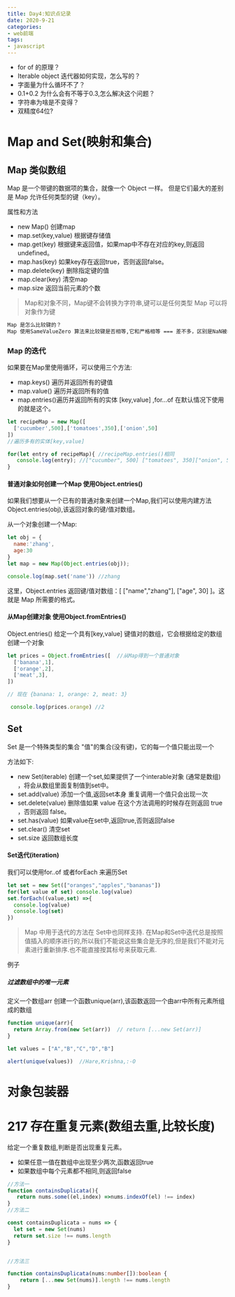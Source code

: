 ```yaml
---
title: Day4:知识点记录
date: 2020-9-21
categories:
- web前端
tags:
- javascript
---
```


- for of 的原理？
- Iterable object 迭代器如何实现，怎么写的？
- 字面量为什么循环不了？
- 0.1+0.2   为什么会有不等于0.3,怎么解决这个问题？
- 字符串为啥是不变得？
- 双精度64位?

# Map and Set(映射和集合)

## Map   类似数组

Map 是一个带键的数据项的集合，就像一个 Object 一样。 但是它们最大的差别是 Map 允许任何类型的键（key）。

属性和方法

- new Map()  创建map
- map.set(key,value) 根据键存储值
- map.get(key) 根据键来返回值，如果map中不存在对应的key,则返回undefined。
- map.has(key) 如果key存在返回true，否则返回false。
- map.delete(key) 删除指定键的值
- map.clear(key) 清空map
- map.size 返回当前元素的个数

> Map和对象不同，Map键不会转换为字符串,键可以是任何类型
> Map 可以将对象作为键

```txt 
Map 是怎么比较键的？
Map 使用SameValueZero 算法来比较键是否相等,它和严格相等 === 差不多，区别是NaN被看成是等于NaN,所以NaN也可以作为键

```

### Map 的迭代

如果要在Map里使用循环，可以使用三个方法:

- map.keys() 遍历并返回所有的键值
- map.value() 遍历并返回所有的值
- map.entries()遍历并返回所有的实体 [key,value] ,for...of 在默认情况下使用的就是这个。

```javascript
let recipeMap = new Map([
  ['cucumber',500],['tomatoes',350],['onion',50]
])
//遍历多有的实体[key,value]

for(let entry of recipeMap){ //recipeMap.entries()相同
   console.log(entry); //["cucumber", 500] ["tomatoes", 350]["onion", 50]
}

```

#### 普通对象如何创建一个Map  使用Object.entries()

如果我们想要从一个已有的普通对象来创建一个Map,我们可以使用内建方法Object.entries(obj),该返回对象的键/值对数组。

从一个对象创建一个Map:

```javascript
let obj = {
  name:'zhang',
  age:30
}
let map = new Map(Object.entries(obj));

console.log(map.set('name')) //zhang

```

这里，Object.entries 返回键/值对数组：[ ["name","zhang"], ["age", 30] ]。这就是 Map 所需要的格式。

#### 从Map创建对象  使用Object.fromEntries()

Object.entries() 给定一个具有[key,value] 键值对的数组，它会根据给定的数组创建一个对象

 ```javascript
 let prices = Object.fromEntries([  //从Map得到一个普通对象
   ['banana',1],
   ['orange',2],
   ['meat',3],
 ])  

 // 现在 {banana: 1, orange: 2, meat: 3}

  console.log(prices.orange) //2
 ```

## Set  

Set 是一个特殊类型的集合  "值"的集合(没有键)，它的每一个值只能出现一个

方法如下:

- new Set(iterable) 创建一个set,如果提供了一个interable对象 (通常是数组) ，将会从数组里面复制值到set中。
- set.add(value) 添加一个值,返回set本身   重复调用一个值只会出现一次
- set.delete(value) 删除值如果 value 在这个方法调用的时候存在则返回 true ，否则返回 false。
- set.has(value) 如果value在set中,返回true,否则返回false
- set.clear() 清空set
- set.size 返回数组长度

#### Set迭代(iteration)

我们可以使用for..of 或者forEach 来遍历Set


```javascript
let set = new Set(["oranges","apples","bananas"])
for(let value of set) console.log(value)
set.forEach((value,set) =>{
  console.log(value)
  console.log(set)
})
```

> Map 中用于迭代的方法在 Set中也同样支持.
> 在Map和Set中迭代总是按照值插入的顺序进行的,所以我们不能说这些集合是无序的,但是我们不能对元素进行重新排序.也不能直接按其标号来获取元素.

 例子

##### 过滤数组中的唯一元素

定义一个数组arr
创建一个函数unique(arr),该函数返回一个由arr中所有元素所组成的数组

```javascript
function unique(arr){
  return Array.from(new Set(arr))  // return [...new Set(arr)]
}

let values = ["A","B","C","D","B"]

alert(unique(values))  //Hare,Krishna,:-O

```




# 对象包装器

# 217 存在重复元素(数组去重,比较长度)

给定一个重复数组,判断是否出现重复元素。

- 如果任意一值在数组中出现至少两次,函数返回true
- 如果数组中每个元素都不相同,则返回false
 
```typescript
//方法一
function containsDuplicata(){
   return nums.some((el,index) =>nums.indexOf(el) !== index)
}
//方法二

const containsDuplicata = nums => {
  let set = new Set(nums)
  return set.size !== nums.length 
}


//方法三

function containsDuplicata(nums:number[]):boolean {
    return [...new Set(nums)].length !== nums.length
}
```


